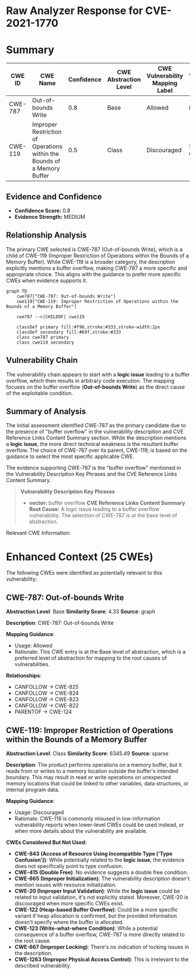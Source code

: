 # Raw Analyzer Response for CVE-2021-1770

# Summary
| CWE ID | CWE Name | Confidence | CWE Abstraction Level | CWE Vulnerability Mapping Label | CWE-Vulnerability Mapping Notes |
|---|---|---|---|---|---|
| CWE-787 | Out-of-bounds Write | 0.8 | Base | Allowed | Primary CWE |
| CWE-119 | Improper Restriction of Operations within the Bounds of a Memory Buffer | 0.5 | Class | Discouraged | Secondary Candidate |

## Evidence and Confidence

*   **Confidence Score:** 0.8
*   **Evidence Strength:** MEDIUM

## Relationship Analysis
The primary CWE selected is CWE-787 (Out-of-bounds Write), which is a child of CWE-119 (Improper Restriction of Operations within the Bounds of a Memory Buffer). While CWE-119 is a broader category, the description explicitly mentions a buffer overflow, making CWE-787 a more specific and appropriate choice. This aligns with the guidance to prefer more specific CWEs when evidence supports it.

```mermaid
graph TD
    cwe787["CWE-787: Out-of-bounds Write"]
    cwe119["CWE-119: Improper Restriction of Operations within the Bounds of a Memory Buffer"]

    cwe787 -->|CHILDOF| cwe119
    
    classDef primary fill:#f96,stroke:#333,stroke-width:2px
    classDef secondary fill:#69f,stroke:#333
    class cwe787 primary
    class cwe119 secondary
```

## Vulnerability Chain
The vulnerability chain appears to start with a **logic issue** leading to a buffer overflow, which then results in arbitrary code execution. The mapping focuses on the buffer overflow (**Out-of-bounds Write**) as the direct cause of the exploitable condition.

## Summary of Analysis
The initial assessment identified CWE-787 as the primary candidate due to the presence of "buffer overflow" in the vulnerability description and CVE Reference Links Content Summary section. While the description mentions a **logic issue**, the more direct technical weakness is the resultant buffer overflow. The choice of CWE-787 over its parent, CWE-119, is based on the guidance to select the most specific applicable CWE.

The evidence supporting CWE-787 is the "buffer overflow" mentioned in the Vulnerability Description Key Phrases and the CVE Reference Links Content Summary.
> **Vulnerability Description Key Phrases**
> - **vector:** buffer overflow
> **CVE Reference Links Content Summary**
> **Root Cause:** A logic issue leading to a buffer overflow vulnerability.
The selection of CWE-787 is at the base level of abstraction.

Relevant CWE Information:

# Enhanced Context (25 CWEs)
The following CWEs were identified as potentially relevant to this vulnerability:

## CWE-787: Out-of-bounds Write
**Abstraction Level**: Base
**Similarity Score**: 4.33
**Source**: graph

**Description**:
CWE-787: Out-of-bounds Write

**Mapping Guidance**:
- Usage: Allowed
- Rationale: This CWE entry is at the Base level of abstraction, which is a preferred level of abstraction for mapping to the root causes of vulnerabilities.

**Relationships**:
- CANFOLLOW -> CWE-825
- CANFOLLOW -> CWE-824
- CANFOLLOW -> CWE-823
- CANFOLLOW -> CWE-822
- PARENTOF -> CWE-124

## CWE-119: Improper Restriction of Operations within the Bounds of a Memory Buffer
**Abstraction Level**: Class
**Similarity Score**: 6345.49
**Source**: sparse

**Description**:
The product performs operations on a memory buffer, but it reads from or writes to a memory location outside the buffer's intended boundary. This may result in read or write operations on unexpected memory locations that could be linked to other variables, data structures, or internal program data.

**Mapping Guidance**:
- Usage: Discouraged
- Rationale: CWE-119 is commonly misused in low-information vulnerability reports when lower-level CWEs could be used instead, or when more details about the vulnerability are available.

**CWEs Considered But Not Used:**

*   **CWE-843 (Access of Resource Using Incompatible Type ('Type Confusion'))**: While potentially related to the **logic issue**, the evidence does not specifically point to type confusion.
*   **CWE-415 (Double Free)**: No evidence suggests a double free condition.
*   **CWE-665 (Improper Initialization)**: The vulnerability description doesn't mention issues with resource initialization.
*   **CWE-20 (Improper Input Validation)**: While the **logic issue** could be related to input validation, it's not explicitly stated. Moreover, CWE-20 is discouraged when more specific CWEs exist.
*   **CWE-122 (Heap-based Buffer Overflow)**: Could be a more specific variant if heap allocation is confirmed, but the provided information doesn't specify where the buffer is allocated.
*   **CWE-123 (Write-what-where Condition)**: While a potential consequence of a buffer overflow, CWE-787 is more directly related to the root cause.
*   **CWE-667 (Improper Locking)**: There's no indication of locking issues in the description.
*   **CWE-1263 (Improper Physical Access Control)**: This is irrelevant to the described vulnerability.